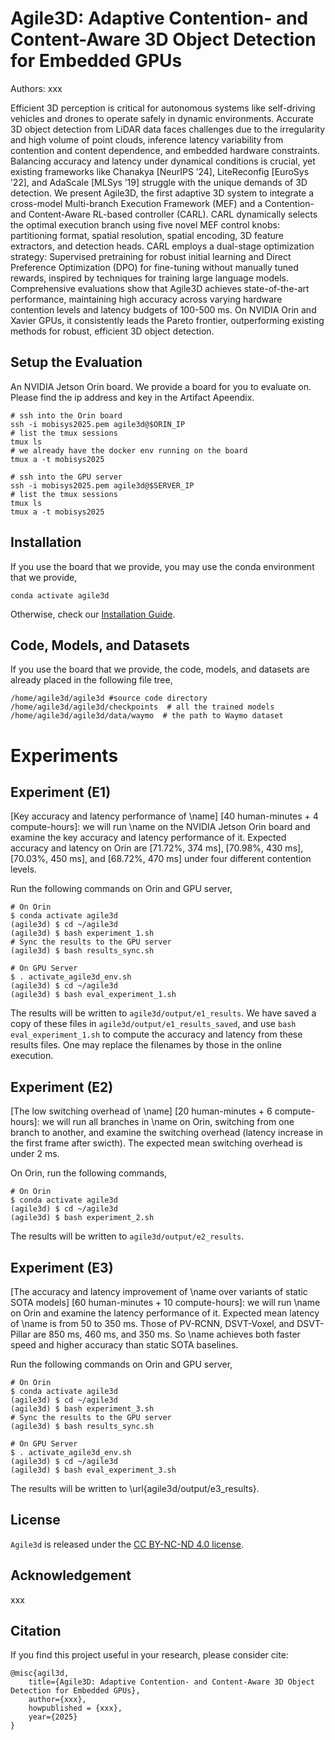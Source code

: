# Agile3D: Adaptive Contention- and Content-Aware 3D Object Detection for Embedded GPUs

Authors: xxx

Efficient 3D perception is critical for autonomous systems like self-driving vehicles and drones to operate safely in dynamic environments. Accurate 3D object detection from LiDAR data faces challenges due to the irregularity and high volume of point clouds, inference latency variability from contention and content dependence, and embedded hardware constraints. Balancing accuracy and latency under dynamical conditions is crucial, yet existing frameworks like Chanakya [NeurIPS ’24], LiteReconfig [EuroSys ’22], and AdaScale [MLSys ’19] struggle with the unique demands of 3D detection. We present Agile3D, the first adaptive 3D system to integrate a cross-model Multi-branch Execution Framework (MEF) and a Contention- and Content-Aware RL-based controller (CARL). CARL dynamically selects the optimal execution branch using five novel MEF control knobs: partitioning format, spatial resolution, spatial encoding, 3D feature extractors, and detection heads. CARL employs a dual-stage optimization strategy: Supervised pretraining for robust initial learning and Direct Preference Optimization (DPO) for fine-tuning without manually tuned rewards, inspired by techniques for training large language models. Comprehensive evaluations show that Agile3D achieves state-of-the-art performance, maintaining high accuracy across varying hardware contention levels and latency budgets of 100-500 ms. On NVIDIA Orin and Xavier GPUs, it consistently leads the Pareto frontier, outperforming existing methods for robust, efficient 3D object detection.

## Setup the Evaluation
An NVIDIA Jetson Orin board. We provide a board for you to evaluate on. Please find the ip address and key in the Artifact Apeendix.
```
# ssh into the Orin board
ssh -i mobisys2025.pem agile3d@$ORIN_IP
# list the tmux sessions
tmux ls 
# we already have the docker env running on the board
tmux a -t mobisys2025

# ssh into the GPU server
ssh -i mobisys2025.pem agile3d@$SERVER_IP
# list the tmux sessions
tmux ls 
tmux a -t mobisys2025
```

## Installation
If you use the board that we provide, you may use the conda environment that we provide,
```
conda activate agile3d
```
Otherwise, check our [Installation Guide](docs/INSTALL.md).

## Code, Models, and Datasets
If you use the board that we provide, the code, models, and datasets are already placed in the following file tree,
```
/home/agile3d/agile3d #source code directory
/home/agile3d/agile3d/checkpoints  # all the trained models
/home/agile3d/agile3d/data/waymo  # the path to Waymo dataset
```

# Experiments
## Experiment (E1)
[Key accuracy and latency performance of \name] [40 human-minutes + 4 compute-hours]: we will run \name on the NVIDIA Jetson Orin board and examine the key accuracy and latency performance of it. Expected accuracy and latency on Orin are [71.72\%, 374 ms], [70.98\%, 430 ms], [70.03\%, 450 ms], and [68.72\%, 470 ms] under four different contention levels. 

Run the following commands on Orin and GPU server,
```
# On Orin
$ conda activate agile3d
(agile3d) $ cd ~/agile3d
(agile3d) $ bash experiment_1.sh
# Sync the results to the GPU server
(agile3d) $ bash results_sync.sh

# On GPU Server
$ . activate_agile3d_env.sh
(agile3d) $ cd ~/agile3d
(agile3d) $ bash eval_experiment_1.sh
```
The results will be written to ``agile3d/output/e1_results``. We have saved a copy of these files in ``agile3d/output/e1_results_saved``, and use ``bash eval_experiment_1.sh`` to compute the accuracy and latency from these results files. One may replace the filenames by those in the online execution.

## Experiment (E2)
[The low switching overhead of \name] [20 human-minutes + 6 compute-hours]: we will run all branches in \name on Orin, switching from one branch to another, and examine the switching overhead (latency increase in the first frame after swicth). The expected mean switching overhead is under 2 ms.

On Orin, run the following commands,
```
# On Orin
$ conda activate agile3d
(agile3d) $ cd ~/agile3d
(agile3d) $ bash experiment_2.sh
```
The results will be written to ``agile3d/output/e2_results``.

## Experiment (E3)
[The accuracy and latency improvement of \name over variants of static SOTA models] [60 human-minutes + 10 compute-hours]: we will run \name on Orin and examine the latency performance of it. Expected mean latency of \name is from 50 to 350 ms. Those of PV-RCNN, DSVT-Voxel, and DSVT-Pillar are 850 ms, 460 ms, and 350 ms. So \name achieves both faster speed and higher accuracy than static SOTA baselines. 

Run the following commands on Orin and GPU server,
```
# On Orin
$ conda activate agile3d
(agile3d) $ cd ~/agile3d
(agile3d) $ bash experiment_3.sh
# Sync the results to the GPU server
(agile3d) $ bash results_sync.sh

# On GPU Server
$ . activate_agile3d_env.sh
(agile3d) $ cd ~/agile3d
(agile3d) $ bash eval_experiment_3.sh
```
The results will be written to \url{agile3d/output/e3_results}.


## License

`Agile3d` is released under the [CC BY-NC-ND 4.0 license](LICENSE).

## Acknowledgement
xxx


## Citation 
If you find this project useful in your research, please consider cite:

```
@misc{agil3d,
    title={Agile3D: Adaptive Contention- and Content-Aware 3D Object Detection for Embedded GPUs},
    author={xxx},
    howpublished = {xxx},
    year={2025}
}
```

